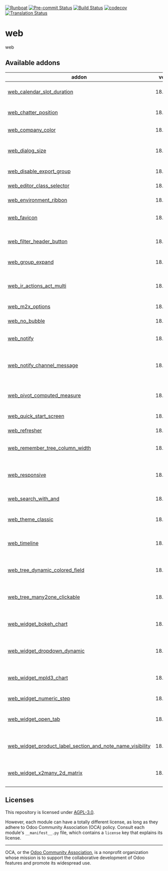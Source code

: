 
[![Runboat](https://img.shields.io/badge/runboat-Try%20me-875A7B.png)](https://runboat.odoo-community.org/builds?repo=OCA/web&target_branch=18.0)
[![Pre-commit Status](https://github.com/OCA/web/actions/workflows/pre-commit.yml/badge.svg?branch=18.0)](https://github.com/OCA/web/actions/workflows/pre-commit.yml?query=branch%3A18.0)
[![Build Status](https://github.com/OCA/web/actions/workflows/test.yml/badge.svg?branch=18.0)](https://github.com/OCA/web/actions/workflows/test.yml?query=branch%3A18.0)
[![codecov](https://codecov.io/gh/OCA/web/branch/18.0/graph/badge.svg)](https://codecov.io/gh/OCA/web)
[![Translation Status](https://translation.odoo-community.org/widgets/web-18-0/-/svg-badge.svg)](https://translation.odoo-community.org/engage/web-18-0/?utm_source=widget)

<!-- /!\ do not modify above this line -->

# web

web

<!-- /!\ do not modify below this line -->

<!-- prettier-ignore-start -->

[//]: # (addons)

Available addons
----------------
addon | version | maintainers | summary
--- | --- | --- | ---
[web_calendar_slot_duration](web_calendar_slot_duration/) | 18.0.1.0.0 | [![Yajo](https://github.com/Yajo.png?size=30px)](https://github.com/Yajo) | Customizable calendar slot durations
[web_chatter_position](web_chatter_position/) | 18.0.1.0.0 | [![trisdoan](https://github.com/trisdoan.png?size=30px)](https://github.com/trisdoan) | Add an option to change the chatter position
[web_company_color](web_company_color/) | 18.0.1.0.1 |  | Web Company Color
[web_dialog_size](web_dialog_size/) | 18.0.1.0.0 |  | A module that lets the user expand a dialog box to the full screen width.
[web_disable_export_group](web_disable_export_group/) | 18.0.1.0.0 |  | Web Disable Export Group
[web_editor_class_selector](web_editor_class_selector/) | 18.0.1.0.0 | [![carlos-lopez-tecnativa](https://github.com/carlos-lopez-tecnativa.png?size=30px)](https://github.com/carlos-lopez-tecnativa) | Web editor class selector
[web_environment_ribbon](web_environment_ribbon/) | 18.0.1.0.3 |  | Web Environment Ribbon
[web_favicon](web_favicon/) | 18.0.1.0.0 |  | Allows to set a custom shortcut icon (aka favicon)
[web_filter_header_button](web_filter_header_button/) | 18.0.1.0.0 |  | Show selected filters as buttons in the control panel
[web_group_expand](web_group_expand/) | 18.0.1.0.1 |  | Group Expand Buttons
[web_ir_actions_act_multi](web_ir_actions_act_multi/) | 18.0.1.0.0 |  | Enables triggering of more than one action on ActionManager
[web_m2x_options](web_m2x_options/) | 18.0.1.0.0 |  | web_m2x_options
[web_no_bubble](web_no_bubble/) | 18.0.1.0.0 |  | Remove the bubbles from the web interface
[web_notify](web_notify/) | 18.0.1.0.1 |  | Send notification messages to user
[web_notify_channel_message](web_notify_channel_message/) | 18.0.1.0.0 |  | Send an instant notification to channel users when a new message is posted
[web_pivot_computed_measure](web_pivot_computed_measure/) | 18.0.1.0.4 | [![CarlosRoca13](https://github.com/CarlosRoca13.png?size=30px)](https://github.com/CarlosRoca13) | Web Pivot Computed Measure
[web_quick_start_screen](web_quick_start_screen/) | 18.0.1.0.0 |  | Configurable start screen for quick actions
[web_refresher](web_refresher/) | 18.0.1.0.0 |  | Web Refresher
[web_remember_tree_column_width](web_remember_tree_column_width/) | 18.0.1.0.0 | [![frahikLV](https://github.com/frahikLV.png?size=30px)](https://github.com/frahikLV) [![luisg123v](https://github.com/luisg123v.png?size=30px)](https://github.com/luisg123v) [![cuongnmtm](https://github.com/cuongnmtm.png?size=30px)](https://github.com/cuongnmtm) | Remember the tree columns' widths across sessions.
[web_responsive](web_responsive/) | 18.0.1.0.0 | [![Tardo](https://github.com/Tardo.png?size=30px)](https://github.com/Tardo) [![SplashS](https://github.com/SplashS.png?size=30px)](https://github.com/SplashS) | Responsive web client, community-supported
[web_search_with_and](web_search_with_and/) | 18.0.1.0.0 |  | Use AND conditions on omnibar search
[web_theme_classic](web_theme_classic/) | 18.0.1.0.0 | [![legalsylvain](https://github.com/legalsylvain.png?size=30px)](https://github.com/legalsylvain) | Contrasted style on fields to improve the UI.
[web_timeline](web_timeline/) | 18.0.1.0.1 | [![tarteo](https://github.com/tarteo.png?size=30px)](https://github.com/tarteo) | Interactive visualization chart to show events in time
[web_tree_dynamic_colored_field](web_tree_dynamic_colored_field/) | 18.0.1.0.1 |  | Allows you to dynamically color fields on tree views
[web_tree_many2one_clickable](web_tree_many2one_clickable/) | 18.0.1.0.1 |  | Open the linked resource when clicking on their name
[web_widget_bokeh_chart](web_widget_bokeh_chart/) | 18.0.1.0.1 | [![LoisRForgeFlow](https://github.com/LoisRForgeFlow.png?size=30px)](https://github.com/LoisRForgeFlow) [![JasminSForgeFlow](https://github.com/JasminSForgeFlow.png?size=30px)](https://github.com/JasminSForgeFlow) | This widget allows to display charts using Bokeh library.
[web_widget_dropdown_dynamic](web_widget_dropdown_dynamic/) | 18.0.1.0.1 |  | This module adds support for dynamic dropdown widget
[web_widget_mpld3_chart](web_widget_mpld3_chart/) | 18.0.1.0.0 | [![JordiBForgeFlow](https://github.com/JordiBForgeFlow.png?size=30px)](https://github.com/JordiBForgeFlow) [![ThiagoMForgeFlow](https://github.com/ThiagoMForgeFlow.png?size=30px)](https://github.com/ThiagoMForgeFlow) | This widget allows to display charts using MPLD3 library.
[web_widget_numeric_step](web_widget_numeric_step/) | 18.0.1.0.2 | [![rafaelbn](https://github.com/rafaelbn.png?size=30px)](https://github.com/rafaelbn) [![yajo](https://github.com/yajo.png?size=30px)](https://github.com/yajo) | Web Widget Numeric Step
[web_widget_open_tab](web_widget_open_tab/) | 18.0.1.0.0 |  | Allow to open record from trees on new tab from tree views
[web_widget_product_label_section_and_note_name_visibility](web_widget_product_label_section_and_note_name_visibility/) | 18.0.1.0.0 | [![carlos-lopez-tecnativa](https://github.com/carlos-lopez-tecnativa.png?size=30px)](https://github.com/carlos-lopez-tecnativa) | Alternate the visibility of the product and description.
[web_widget_x2many_2d_matrix](web_widget_x2many_2d_matrix/) | 18.0.1.0.4 | [![JasminSForgeFlow](https://github.com/JasminSForgeFlow.png?size=30px)](https://github.com/JasminSForgeFlow) [![DavidJForgeFlow](https://github.com/DavidJForgeFlow.png?size=30px)](https://github.com/DavidJForgeFlow) | Show list fields as a matrix

[//]: # (end addons)

<!-- prettier-ignore-end -->

## Licenses

This repository is licensed under [AGPL-3.0](LICENSE).

However, each module can have a totally different license, as long as they adhere to Odoo Community Association (OCA)
policy. Consult each module's `__manifest__.py` file, which contains a `license` key
that explains its license.

----
OCA, or the [Odoo Community Association](http://odoo-community.org/), is a nonprofit
organization whose mission is to support the collaborative development of Odoo features
and promote its widespread use.
